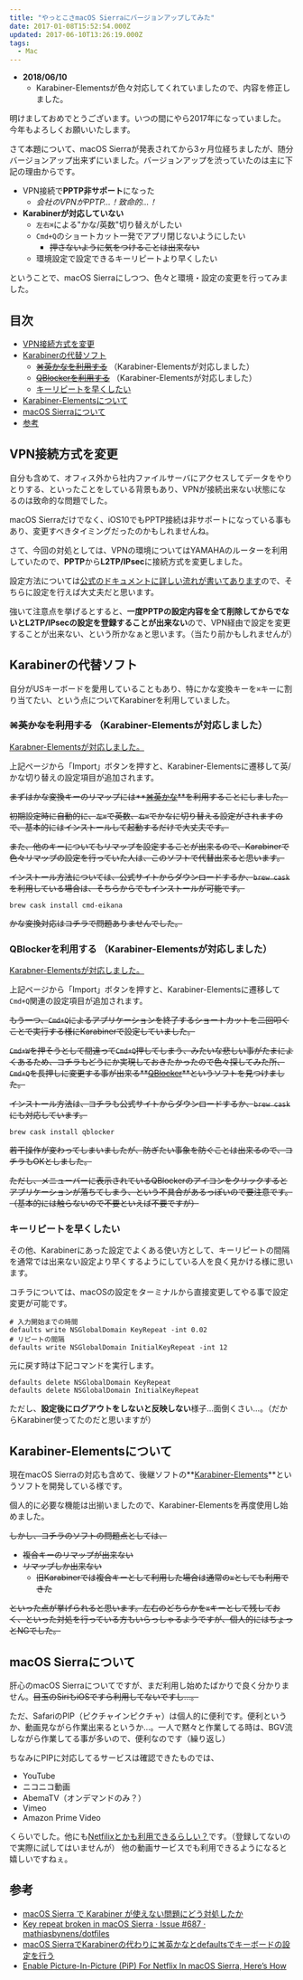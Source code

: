 ```yaml
---
title: "やっとこさmacOS Sierraにバージョンアップしてみた"
date: 2017-01-08T15:52:54.000Z
updated: 2017-06-10T13:26:19.000Z
tags:
  - Mac
---
```


* **2018/06/10**
  * Karabiner-Elementsが色々対応してくれていましたので、内容を修正しました。

明けましておめでとうございます。いつの間にやら2017年になっていました。今年もよろしくお願いいたします。

さて本題について、macOS Sierraが発表されてから3ヶ月位経ちましたが、随分バージョンアップ出来ずにいました。バージョンアップを渋っていたのは主に下記の理由からです。

* VPN接続で**PPTP非サポート**になった
  * *会社のVPNがPPTP…！致命的…！*
* **Karabinerが対応していない**
  * `左右⌘`による"かな/英数"切り替えがしたい
  * `Cmd+Q`のショートカット一発でアプリ閉じないようにしたい
     * ~~押さないように気をつけることは出来ない~~
  * 環境設定で設定できるキーリピートより早くしたい

ということで、macOS Sierraにしつつ、色々と環境・設定の変更を行ってみました。

## 目次

* [VPN接続方式を変更](#change-vpn)
* [Karabinerの代替ソフト](#change-karabiner)
  * ~~[⌘英かなを利用する](#cmd-eikana)~~ （Karabiner-Elementsが対応しました）
  * ~~[QBlockerを利用する](#qblocker)~~ （Karabiner-Elementsが対応しました）
  * [キーリピートを早くしたい](#key-repeat)
* [Karabiner-Elementsについて](#karabiner-elements)
* [macOS Sierraについて](#macos-sierra)
* [参考](#reference)

## <a name="change-vpn">VPN接続方式を変更</a>

自分も含めて、オフィス外から社内ファイルサーバにアクセスしてデータをやりとりする、といったことをしている背景もあり、VPNが接続出来ない状態になるのは致命的な問題でした。

macOS Sierraだけでなく、iOS10でもPPTP接続は非サポートになっている事もあり、変更すべきタイミングだったのかもしれませんね。

さて、今回の対処としては、VPNの環境についてはYAMAHAのルーターを利用していたので、**PPTP**から**L2TP/IPsec**に接続方式を変更しました。

設定方法については[公式のドキュメントに詳しい流れが書いてあります](http://jp.yamaha.com/products/network/solution/vpn/smartphone/)ので、そちらに設定を行えば大丈夫だと思います。

強いて注意点を挙げるとすると、**一度PPTPの設定内容を全て削除してからでないとL2TP/IPsecの設定を登録することが出来ない**ので、VPN経由で設定を変更することが出来ない、という所かなぁと思います。（当たり前かもしれませんが）

## <a name="change-karabiner">Karabinerの代替ソフト</a>

自分がUSキーボードを愛用していることもあり、特にかな変換キーを`⌘`キーに割り当てたい、という点についてKarabinerを利用していました。

### ~~<a name="cmd-eikana">⌘英かなを利用する</a>~~ （Karabiner-Elementsが対応しました）

[Karabner-Elementsが対応しました。](https://pqrs.org/osx/karabiner/complex_modifications/#japanese)

上記ページから「Import」ボタンを押すと、Karabiner-Elementsに遷移して英/かな切り替えの設定項目が追加されます。

~~まずはかな変換キーのリマップには**[⌘英かな](https://ei-kana.appspot.com/)**を利用することにしました。~~

~~初期設定時に自動的に、`左⌘`で英数、`右⌘`でかなに切り替える設定がされますので、基本的にはインストールして起動するだけで大丈夫です。~~

~~また、他のキーについてもリマップを設定することが出来るので、Karabinerで色々リマップの設定を行っていた人は、このソフトで代替出来ると思います。~~

~~インストール方法については、公式サイトからダウンロードするか、`brew cask`を利用している場合は、そちらからでもインストールが可能です。~~

```shell
brew cask install cmd-eikana
```

~~かな変換対応はコチラで問題ありませんでした。~~

### <a name="qblocker">QBlockerを利用する</a> （Karabiner-Elementsが対応しました）

[Karabner-Elementsが対応しました。](https://pqrs.org/osx/karabiner/complex_modifications/#command_q)

上記ページから「Import」ボタンを押すと、Karabiner-Elementsに遷移して`Cmd+Q`関連の設定項目が追加されます。

~~もう一つ、`Cmd+Q`によるアプリケーションを終了するショートカットを二回叩くことで実行する様にKarabinerで設定していました。~~

~~`Cmd+W`を押そうとして間違って`Cmd+Q`押してしまう、みたいな悲しい事がたまによくあるため、コチラもどうにか実現しておきたかったので色々探してみた所、`Cmd+Q`を長押しに変更する事が出来る**[QBlocker](https://qblocker.com/)**というソフトを見つけました。~~

~~インストール方法は、コチラも公式サイトからダウンロードするか、`brew cask`にも対応しています。~~

```shell
brew cask install qblocker
```

~~若干操作が変わってしまいましたが、防ぎたい事象を防ぐことは出来るので、コチラもOKとしました。~~

~~ただし、メニューバーに表示されているQBlockerのアイコンをクリックするとアプリケーションが落ちてしまう、という不具合があるっぽいので要注意です。（基本的には触らないので不要といえば不要ですが）~~

### <a name="key-repeat">キーリピートを早くしたい</a>

その他、Karabinerにあった設定でよくある使い方として、キーリピートの間隔を通常では出来ない設定より早くするようにしている人を良く見かける様に思います。

コチラについては、macOSの設定をターミナルから直接変更してやる事で設定変更が可能です。

```shell
# 入力開始までの時間
defaults write NSGlobalDomain KeyRepeat -int 0.02
# リピートの間隔
defaults write NSGlobalDomain InitialKeyRepeat -int 12
```

元に戻す時は下記コマンドを実行します。

```shell
defaults delete NSGlobalDomain KeyRepeat
defaults delete NSGlobalDomain InitialKeyRepeat
```

ただし、**設定後にログアウトをしないと反映しない**様子…面倒くさい…。（だからKarabiner使ってたのだと思いますが）

## <a name="karabiner-elements">Karabiner-Elementsについて</a>

現在macOS Sierraの対応も含めて、後継ソフトの**[Karabiner-Elements](https://github.com/tekezo/Karabiner-Elements)**というソフトを開発している様です。

個人的に必要な機能は出揃いましたので、Karabiner-Elementsを再度使用し始めました。

~~しかし、コチラのソフトの問題点としては、~~

* ~~複合キーのリマップが出来ない~~
* ~~リマップしか出来ない~~
  * ~~旧Karabinerでは複合キーとして利用した場合は通常の`⌘`としても利用できた~~

~~といった点が挙げられると思います。左右のどちらかを`⌘`キーとして残しておく、といった対処を行っている方もいらっしゃるようですが、個人的にはちょっとNGでした。~~


## <a name="macos-sierra">macOS Sierraについて</a>

肝心のmacOS Sierraについてですが、まだ利用し始めたばかりで良く分かりません。~~目玉のSiriもiOSですら利用してないですし…。~~

ただ、SafariのPIP（ピクチャインピクチャ）は個人的に便利です。便利というか、動画見ながら作業出来るというか…。一人で黙々と作業してる時は、BGV流しながら作業してる事が多いので、便利なのです（繰り返し）

ちなみにPIPに対応してるサービスは確認できたものでは、

* YouTube
* ニコニコ動画
* AbemaTV（オンデマンドのみ？）
* Vimeo
* Amazon Prime Video

くらいでした。他にも[Netfilixとかも利用できるらしい？](http://www.redmondpie.com/enable-picture-in-picture-pip-for-netflix-in-macos-sierra-heres-how/)です。（登録してないので実際に試してはいませんが）
他の動画サービスでも利用できるようになると嬉しいですねぇ。


## <a name="reference">参考</a>

* [macOS Sierra で Karabiner が使えない問題にどう対処したか](http://qiita.com/naoya@github/items/56a34be85710f4ed5531)
* [Key repeat broken in macOS Sierra · Issue #687 · mathiasbynens/dotfiles](https://github.com/mathiasbynens/dotfiles/issues/687)
* [macOS SierraでKarabinerの代わりに⌘英かなとdefaultsでキーボードの設定を行う](http://qiita.com/saboyutaka/items/33c82ef1414867d9ef6d)
* [Enable Picture-In-Picture (PiP) For Netflix In macOS Sierra, Here’s How](http://www.redmondpie.com/enable-picture-in-picture-pip-for-netflix-in-macos-sierra-heres-how/)
